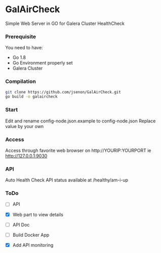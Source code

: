 # GalAirCheck

Simple Web Server in GO for Galera Cluster HealthCheck

### Prerequisite

You need to have:

* Go 1.8
* Go Environment properly set
* Galera Cluster

### Compilation

```sh
git clone https://github.com/jsenon/GalAirCheck.git
go build -o galaircheck
```

### Start

Edit and rename config-node.json.example to config-node.json
Replace value by your own

### Access

Access through favorite web browser on http://YOURIP:YOURPORT ie http://127.0.0.1:9030


### API

Auto Health Check API status available at /healthy/am-i-up

### ToDo

- [ ] API
- [x] Web part to view details
- [ ] API Doc
- [ ] Build Docker App
- [x] Add API monitoring





